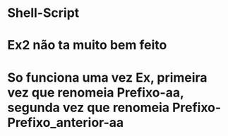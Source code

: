 # Shell-Script

# Ex2 não ta muito bem feito 
# So funciona uma vez Ex, primeira vez que renomeia Prefixo-aa, segunda vez que renomeia Prefixo-Prefixo_anterior-aa
